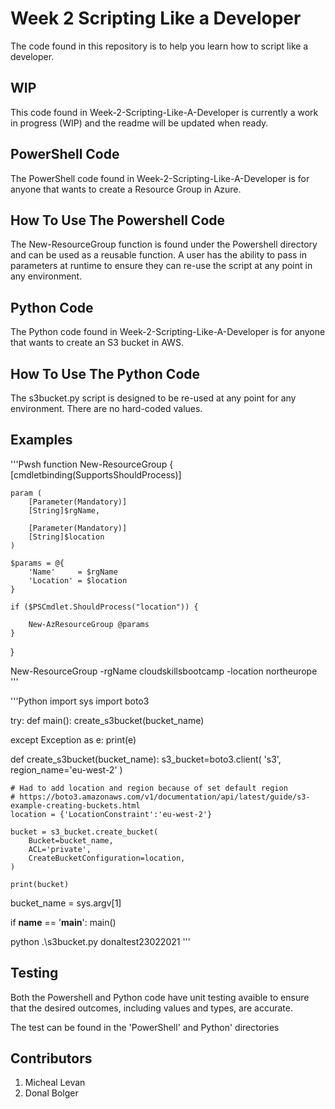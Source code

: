 # Week 2 Scripting Like a Developer

The code found in this repository is to help you learn how to script like a developer.

## WIP

This code found in Week-2-Scripting-Like-A-Developer is currently a work in progress (WIP) and the readme will be updated when ready.

## PowerShell Code

The PowerShell code found in Week-2-Scripting-Like-A-Developer is for anyone that wants to create a Resource Group in Azure.

## How To Use The Powershell Code

The New-ResourceGroup function is found under the Powershell directory and can be used as a reusable function. A user has the ability to pass in parameters at runtime to ensure they can re-use the script at any point in any environment.

## Python Code

The Python code found in Week-2-Scripting-Like-A-Developer is for anyone that wants to create an S3 bucket in AWS.

## How To Use The Python Code

The s3bucket.py script is designed to be re-used at any point for any environment. There are no hard-coded values.

## Examples

'''Pwsh
function New-ResourceGroup {
    [cmdletbinding(SupportsShouldProcess)]

    param (
        [Parameter(Mandatory)]
        [String]$rgName,

        [Parameter(Mandatory)]
        [String]$location
    )

    $params = @{
        'Name'     = $rgName
        'Location' = $location
    }

    if ($PSCmdlet.ShouldProcess("location")) {

        New-AzResourceGroup @params
    }
}

New-ResourceGroup -rgName cloudskillsbootcamp -location northeurope
'''

'''Python
import sys
import boto3

try:
    def main():
        create_s3bucket(bucket_name)

except Exception as e:
    print(e)

def create_s3bucket(bucket_name):
    s3_bucket=boto3.client(
        's3',
         region_name='eu-west-2'
    )

    # Had to add location and region because of set default region
    # https://boto3.amazonaws.com/v1/documentation/api/latest/guide/s3-example-creating-buckets.html
    location = {'LocationConstraint':'eu-west-2'}

    bucket = s3_bucket.create_bucket(
        Bucket=bucket_name,
        ACL='private',
        CreateBucketConfiguration=location,
    )

    print(bucket)

bucket_name = sys.argv[1]

if __name__ == '__main__':
    main()


python .\s3bucket.py donaltest23022021
'''

## Testing

Both the Powershell and Python code have unit testing avaible to ensure that the desired outcomes, including values and types, are accurate.

The test can be found in the 'PowerShell' and Python' directories

## Contributors
1. Micheal Levan
2. Donal Bolger